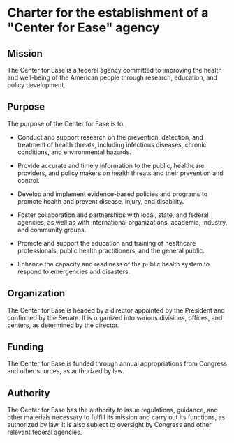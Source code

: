 # Charter for the establishment of a "Center for Ease" agency

## Mission
The Center for Ease is a federal agency committed to improving the health and well-being of the American people through research, education, and policy development.

## Purpose
The purpose of the Center for Ease is to:

 * Conduct and support research on the prevention, detection, and treatment of health threats, including infectious diseases, chronic conditions, and environmental hazards.

 * Provide accurate and timely information to the public, healthcare providers, and policy makers on health threats and their prevention and control.

 * Develop and implement evidence-based policies and programs to promote health and prevent disease, injury, and disability.

 * Foster collaboration and partnerships with local, state, and federal agencies, as well as with international organizations, academia, industry, and community groups.

 * Promote and support the education and training of healthcare professionals, public health practitioners, and the general public.

 * Enhance the capacity and readiness of the public health system to respond to emergencies and disasters.

## Organization
The Center for Ease is headed by a director appointed by the President and confirmed by the Senate. It is organized into various divisions, offices, and centers, as determined by the director.

## Funding
The Center for Ease is funded through annual appropriations from Congress and other sources, as authorized by law.

## Authority
The Center for Ease has the authority to issue regulations, guidance, and other materials necessary to fulfill its mission and carry out its functions, as authorized by law. It is also subject to oversight by Congress and other relevant federal agencies.
